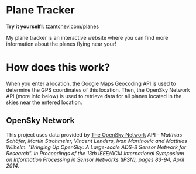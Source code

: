 # Plane Tracker
**Try it yourself!**: [tzantchev.com/planes](http://tzantchev.com/planes)

My plane tracker is an interactive website where you can find more information about the planes flying near your!

# How does this work?
When you enter a location, the Google Maps Geocoding API is used to determine the GPS coordinates of this location. Then, the OpenSky Network API (more info below) is used to retrieve data for all planes located in the skies near the entered location.

## OpenSky Network
This project uses data provided by [The OpenSky Network](https://opensky-network.org) API - *Matthias Schäfer, Martin Strohmeier, Vincent Lenders, Ivan Martinovic and Matthias Wilhelm.
"Bringing Up OpenSky: A Large-scale ADS-B Sensor Network for Research".
In Proceedings of the 13th IEEE/ACM International Symposium on Information Processing in Sensor Networks (IPSN), pages 83-94, April 2014.*